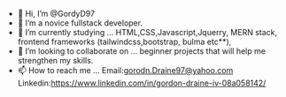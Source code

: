 - 👋 Hi, I’m @GordyD97
- 👀 I’m a novice fullstack developer. 
- 🌱 I’m currently studying ... HTML,CSS,Javascript,Jquerry, MERN stack, frontend frameworks (tailwindcss,bootstrap, bulma etc**), 
- 💞️ I’m looking to collaborate on ... beginner projects that will help me strengthen my skills.
- 📫 How to reach me ...
Email:gorodn.Draine97@yahoo.com
Linkedin:https://www.linkedin.com/in/gordon-draine-iv-08a058142/
<!---
GordyD97/GordyD97 is a ✨ special ✨ repository because its `README.md` (this file) appears on your GitHub profile.
You can click the Preview link to take a look at your changes.
--->
